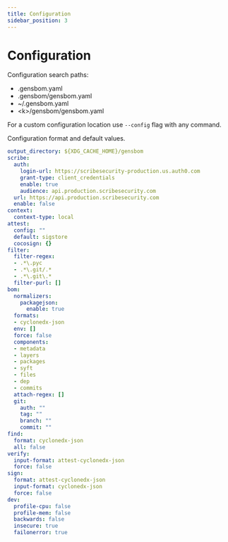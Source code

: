 ```yaml
---
title: Configuration
sidebar_position: 3
---
```


# Configuration 

Configuration search paths:

- .gensbom.yaml
- .gensbom/gensbom.yaml
- ~/.gensbom.yaml
- \<k\>/gensbom/gensbom.yaml

For a custom configuration location use `--config` flag with any command.

Configuration format and default values.

```yaml
output_directory: ${XDG_CACHE_HOME}/gensbom
scribe:
  auth:
    login-url: https://scribesecurity-production.us.auth0.com
    grant-type: client_credentials
    enable: true
    audience: api.production.scribesecurity.com
  url: https://api.production.scribesecurity.com
  enable: false
context:
  context-type: local
attest:
  config: ""
  default: sigstore
  cocosign: {}
filter:
  filter-regex:
  - .*\.pyc
  - .*\.git/.*
  - .*\.git\.*
  filter-purl: []
bom:
  normalizers:
    packagejson:
      enable: true
  formats:
  - cyclonedx-json
  env: []
  force: false
  components:
  - metadata
  - layers
  - packages
  - syft
  - files
  - dep
  - commits
  attach-regex: []
  git:
    auth: ""
    tag: ""
    branch: ""
    commit: ""
find:
  format: cyclonedx-json
  all: false
verify:
  input-format: attest-cyclonedx-json
  force: false
sign:
  format: attest-cyclonedx-json
  input-format: cyclonedx-json
  force: false
dev:
  profile-cpu: false
  profile-mem: false
  backwards: false
  insecure: true
  failonerror: true
```
